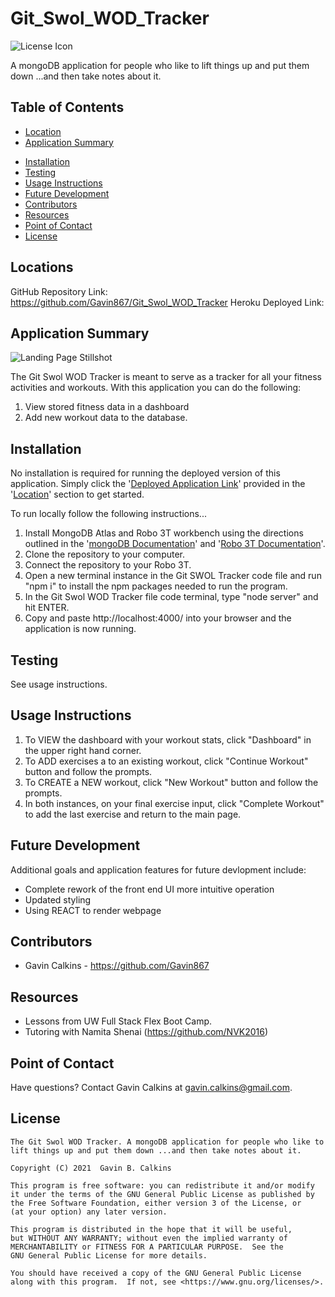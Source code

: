 # Git_Swol_WOD_Tracker

![License Icon](https://img.shields.io/badge/license-GPL3.0-informational.svg)

A mongoDB application for people who like to lift things up and put them down ...and then take notes about it.

## Table of Contents

- [Location](#locations)
- [Application Summary](#application-summary)
<!-- - [Demo](#demo) -->
- [Installation](#installation)
- [Testing](#testing)
- [Usage Instructions](#usage-instructions)
- [Future Development](#future-development)
- [Contributors](#contributors)
- [Resources](#resources)
- [Point of Contact](#point-of-contact)
- [License](#license)

## Locations

GitHub Repository Link: https://github.com/Gavin867/Git_Swol_WOD_Tracker
Heroku Deployed Link: 

## Application Summary

![Landing Page Stillshot](https://github.com/Gavin867/Git_Swol_WOD_Tracker/blob/public/assets/images/main-menu.png)

The Git Swol WOD Tracker is meant to serve as a tracker for all your fitness activities and workouts. With this application you can do the following:

1. View stored fitness data in a dashboard
2. Add new workout data to the database.

<!-- ## Demo

Click [here]()

Click [here]()

Other useful [link]()
 -->
## Installation

No installation is required for running the deployed version of this application. Simply click the '[Deployed Application Link]()' provided in the '[Location](#location)' section to get started.

To run locally follow the following instructions...
1. Install MongoDB Atlas and Robo 3T workbench using the directions outlined in the '[mongoDB Documentation](https://docs.mongodb.com/manual/installation/)' and '[Robo 3T Documentation](https://robomongo.org/)'.
2. Clone the repository to your computer.
3. Connect the repository to your Robo 3T.
4. Open a new terminal instance in the Git SWOL Tracker code file and run "npm i" to install the npm packages needed to run the program.
5. In the Git Swol WOD Tracker file code terminal, type "node server" and hit ENTER.
6. Copy and paste http://localhost:4000/ into your browser and the application is now running.

## Testing

See usage instructions.

## Usage Instructions

1. To VIEW the dashboard with your workout stats, click "Dashboard" in the upper right hand corner.
2. To ADD exercises a to an existing workout, click "Continue Workout" button and follow the prompts.
3. To CREATE a NEW workout, click "New Workout" button and follow the prompts.
4. In both instances, on your final exercise input, click "Complete Workout" to add the last exercise and return to the main page.

## Future Development

Additional goals and application features for future devlopment include:

- Complete rework of the front end UI more intuitive operation
- Updated styling
- Using REACT to render webpage

## Contributors

- Gavin Calkins - https://github.com/Gavin867

## Resources

- Lessons from UW Full Stack Flex Boot Camp.
- Tutoring with Namita Shenai (https://github.com/NVK2016)


## Point of Contact

Have questions? Contact Gavin Calkins at [gavin.calkins@gmail.com](mailto:gavin.calkins@gmail.com?subject=Hi%20Gavin!%20I%20have%20a%20question%20about%20The%20Git%20Swol%20WOD%20Tracker!).
 
## License

    The Git Swol WOD Tracker. A mongoDB application for people who like to lift things up and put them down ...and then take notes about it.

    Copyright (C) 2021  Gavin B. Calkins 

    This program is free software: you can redistribute it and/or modify
    it under the terms of the GNU General Public License as published by
    the Free Software Foundation, either version 3 of the License, or
    (at your option) any later version.

    This program is distributed in the hope that it will be useful,
    but WITHOUT ANY WARRANTY; without even the implied warranty of
    MERCHANTABILITY or FITNESS FOR A PARTICULAR PURPOSE.  See the
    GNU General Public License for more details.

    You should have received a copy of the GNU General Public License
    along with this program.  If not, see <https://www.gnu.org/licenses/>.